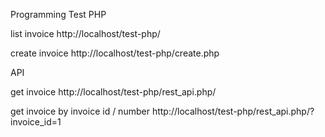 Programming Test PHP

list invoice
http://localhost/test-php/

create invoice
http://localhost/test-php/create.php

API

get invoice
http://localhost/test-php/rest_api.php/

get invoice by invoice id / number
http://localhost/test-php/rest_api.php/?invoice_id=1